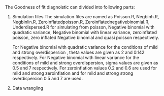 The Goodness of fit diagnoistic can divided into following parts:
1. Simulation files
   The simulation files are named as Poisson.R, Negbinh.R, Negbinlin.R, Zeroinflatedpoisson.R, Zeroinflatednegativebinomial.R, Underdispersed.R for simulating from poisson, Negative binomial with quadratic
   variance, Negative binomial with linear variance, zeroinflated poisson, zero inflated Negative binomial and quasi poisson respectively.

   For Negative binomial with quadratic variance for the conditions of mild and strong overdispersion , theta values are given as 2 and 0.142 respectively.
   For Negative binomial with linear variance for the conditions of mild and strong overdispersion, sigma values are given as 0.5 and 7 respectively.
   For zeroinflation values 0.2 and 0.6 are used for mild and strong zeroinflation and for mild and strong strong overdispersion 0.5 and 7 are used.
2. Data wrangling
   

